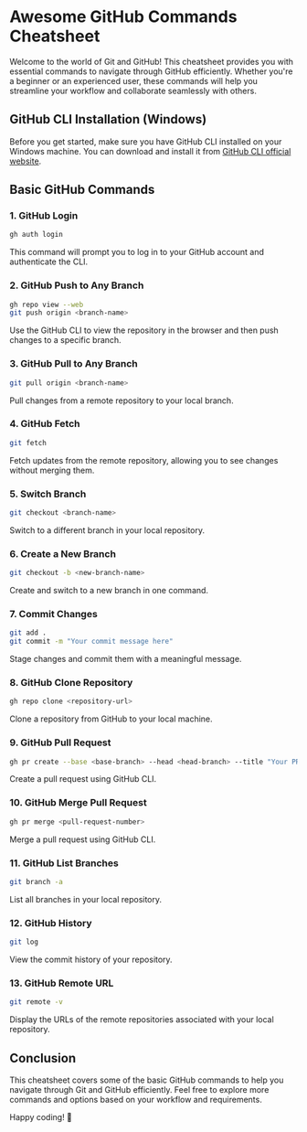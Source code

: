 # Awesome GitHub Commands Cheatsheet

Welcome to the world of Git and GitHub! This cheatsheet provides you with essential commands to navigate through GitHub efficiently. Whether you're a beginner or an experienced user, these commands will help you streamline your workflow and collaborate seamlessly with others.

## GitHub CLI Installation (Windows)

Before you get started, make sure you have GitHub CLI installed on your Windows machine. You can download and install it from [GitHub CLI official website](https://cli.github.com/).

## Basic GitHub Commands

### 1. GitHub Login

```bash
gh auth login
```

This command will prompt you to log in to your GitHub account and authenticate the CLI.

### 2. GitHub Push to Any Branch

```bash
gh repo view --web
git push origin <branch-name>
```

Use the GitHub CLI to view the repository in the browser and then push changes to a specific branch.

### 3. GitHub Pull to Any Branch

```bash
git pull origin <branch-name>
```

Pull changes from a remote repository to your local branch.

### 4. GitHub Fetch

```bash
git fetch
```

Fetch updates from the remote repository, allowing you to see changes without merging them.

### 5. Switch Branch

```bash
git checkout <branch-name>
```

Switch to a different branch in your local repository.

### 6. Create a New Branch

```bash
git checkout -b <new-branch-name>
```

Create and switch to a new branch in one command.

### 7. Commit Changes

```bash
git add .
git commit -m "Your commit message here"
```

Stage changes and commit them with a meaningful message.

### 8. GitHub Clone Repository

```bash
gh repo clone <repository-url>
```

Clone a repository from GitHub to your local machine.

### 9. GitHub Pull Request

```bash
gh pr create --base <base-branch> --head <head-branch> --title "Your PR title" --body "Your PR description"
```

Create a pull request using GitHub CLI.

### 10. GitHub Merge Pull Request

```bash
gh pr merge <pull-request-number>
```

Merge a pull request using GitHub CLI.

### 11. GitHub List Branches

```bash
git branch -a
```

List all branches in your local repository.

### 12. GitHub History

```bash
git log
```

View the commit history of your repository.

### 13. GitHub Remote URL

```bash
git remote -v
```

Display the URLs of the remote repositories associated with your local repository.

## Conclusion

This cheatsheet covers some of the basic GitHub commands to help you navigate through Git and GitHub efficiently. Feel free to explore more commands and options based on your workflow and requirements.

Happy coding! 🚀
